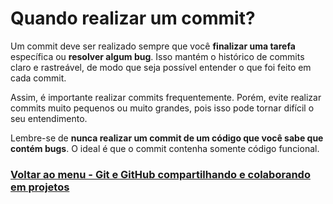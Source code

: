 # Quando realizar um commit?

Um commit deve ser realizado sempre que você **finalizar uma tarefa** específica ou **resolver algum bug**. Isso mantém o histórico de commits claro e rastreável, de modo que seja possível entender o que foi feito em cada commit.

Assim, é importante realizar commits frequentemente. Porém, evite realizar commits muito pequenos ou muito grandes, pois isso pode tornar difícil o seu entendimento.

Lembre-se de **nunca realizar um commit de um código que você sabe que contém bugs**. O ideal é que o commit contenha somente código funcional.

### [Voltar ao menu - Git e GitHub compartilhando e colaborando em projetos](../menu.md)